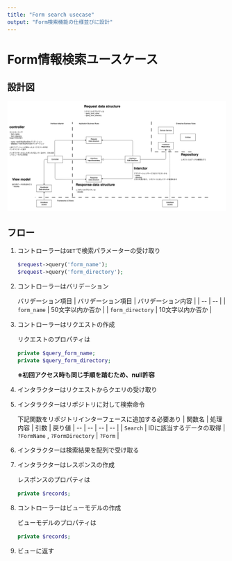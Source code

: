 ```yaml
---
title: "Form search usecase"
output: "Form検索機能の仕様並びに設計"
---
```


# Form情報検索ユースケース

## 設計図
![index](https://github.com/takashiraki/github_image/blob/master/images/adas/form/search.png)

## フロー
1. コントローラーは`GET`で検索パラメーターの受け取り

    ```php
    $request->query('form_name');
    $request->query('form_directory');
    ```

2. コントローラーはバリデーション

    バリデーション項目
    | バリデーション項目 | バリデーション内容 |
    | -- | -- |
    | `form_name` | 50文字以内か否か |
    | `form_directory` | 10文字以内か否か |

3. コントローラーはリクエストの作成

    リクエストのプロパティは
    ```php
    private $query_form_name;
    private $query_form_directory;
    ```
    
    **※初回アクセス時も同じ手順を踏むため、null許容**

4. インタラクターはリクエストからクエリの受け取り
5. インタラクターはリポジトリに対して検索命令

    下記関数をリポジトリインターフェースに追加する必要あり
    | 関数名 | 処理内容 | 引数 | 戻り値
    | -- | -- | -- | -- |
    |  `Search` | IDに該当するデータの取得 | `?FormName` , `?FormDirectory` | `?Form` |

6. インタラクターは検索結果を配列で受け取る
7. インタラクターはレスポンスの作成

    レスポンスのプロパティは
    ```php
    private $records;
    ```

8. コントローラーはビューモデルの作成

    ビューモデルのプロパティは
    ```php
    private $records;
    ```

9.  ビューに返す
